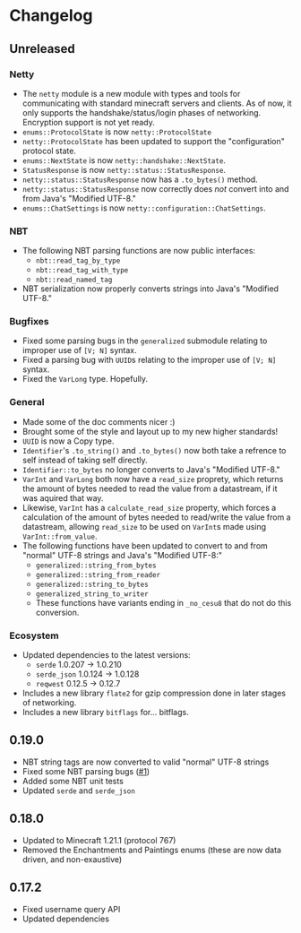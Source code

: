 # Changelog

## Unreleased

### Netty

- The `netty` module is a new module with types and tools for communicating with standard minecraft servers and clients. As of now, it only supports the handshake/status/login phases of networking. Encryption support is not yet ready.
- `enums::ProtocolState` is now `netty::ProtocolState`
- `netty::ProtocolState` has been updated to support the "configuration" protocol state.
- `enums::NextState` is now `netty::handshake::NextState`.
- `StatusResponse` is now `netty::status::StatusResponse`.
- `netty::status::StatusResponse` now has a `.to_bytes()` method.
- `netty::status::StatusResponse` now correctly does *not* convert into and from Java's "Modified UTF-8."
- `enums::ChatSettings` is now `netty::configuration::ChatSettings`.

### NBT

- The following NBT parsing functions are now public interfaces:
  - `nbt::read_tag_by_type`
  - `nbt::read_tag_with_type`
  - `nbt::read_named_tag`
- NBT serialization now properly converts strings into Java's "Modified UTF-8."

### Bugfixes

- Fixed some parsing bugs in the `generalized` submodule relating to improper use of `[V; N]` syntax.
- Fixed a parsing bug with `UUID`s relating to the improper use of `[V; N]` syntax.
- Fixed the `VarLong` type. Hopefully.

### General

- Made some of the doc comments nicer :)
- Brought some of the style and layout up to my new higher standards!
- `UUID` is now a Copy type.
- `Identifier`'s `.to_string()` and `.to_bytes()` now both take a refrence to self instead of taking self directly.
- `Identifier::to_bytes` no longer converts to Java's "Modified UTF-8."
- `VarInt` and `VarLong` both now have a `read_size` proprety, which returns the amount of bytes needed to read the value from a datastream, if it was aquired that way.
- Likewise, `VarInt` has a `calculate_read_size` property, which forces a calculation of the amount of bytes needed to read/write the value from a datastream, allowing `read_size` to be used on `VarInt`s made using `VarInt::from_value`.
- The following functions have been updated to convert to and from "normal" UTF-8 strings and Java's "Modified UTF-8:"
  - `generalized::string_from_bytes`
  - `generalized::string_from_reader`
  - `generalized::string_to_bytes`
  - `generalized_string_to_writer`
  - These functions have variants ending in `_no_cesu8` that do not do this conversion.

### Ecosystem

- Updated dependencies to the latest versions:
  - `serde` 1.0.207 -> 1.0.210
  - `serde_json` 1.0.124 -> 1.0.128
  - `reqwest` 0.12.5 -> 0.12.7
- Includes a new library `flate2` for gzip compression done in later stages of networking.
- Includes a new library `bitflags` for... bitflags.

## 0.19.0

- NBT string tags are now converted to valid "normal" UTF-8 strings
- Fixed some NBT parsing bugs ([#1](https://www.github.com/thisjaiden/golden_apple/issues/1))
- Added some NBT unit tests
- Updated `serde` and `serde_json`

## 0.18.0

- Updated to Minecraft 1.21.1 (protocol 767)
- Removed the Enchantments and Paintings enums (these are now data driven, and non-exaustive)

## 0.17.2

- Fixed username query API
- Updated dependencies
